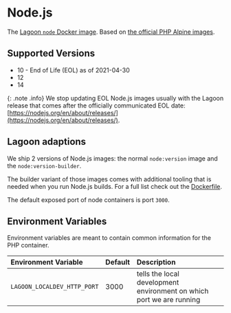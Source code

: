 # Node.js

The [Lagoon `node` Docker image](https://github.com/uselagoon/lagoon-images/tree/main/images/node). Based on [the official PHP Alpine images](https://hub.docker.com/_/php/).

## Supported Versions

* 10 - End of Life \(EOL\) as of 2021-04-30
* 12
* 14

{: .note .info}
We stop updating EOL Node.js images usually with the Lagoon release that comes after the officially communicated EOL date: [https://nodejs.org/en/about/releases/](https://nodejs.org/en/about/releases/).


## Lagoon adaptions

We ship 2 versions of Node.js images: the normal `node:version` image and the `node:version-builder`.

The builder variant of those images comes with additional tooling that is needed when you run Node.js builds. For a full list check out the [Dockerfile](https://github.com/uselagoon/lagoon-images/tree/main/images/node-builder).

The default exposed port of node containers is port `3000`.

## Environment Variables

Environment variables are meant to contain common information for the PHP container.

| Environment Variable | Default | Description |
| :--- | :--- | :--- |
| `LAGOON_LOCALDEV_HTTP_PORT` | 3000 | tells the local development environment on which port we are running |
